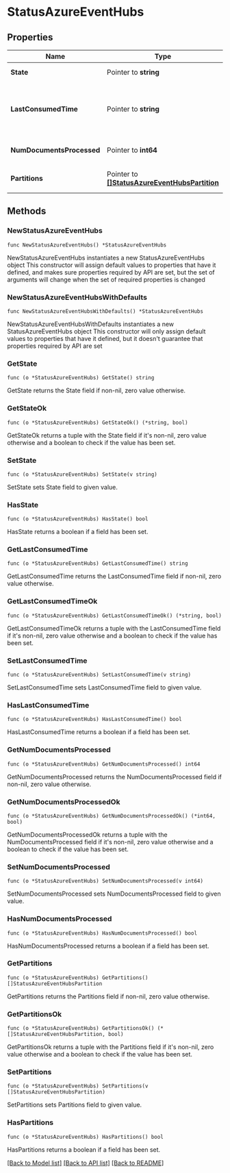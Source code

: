 # StatusAzureEventHubs

## Properties

Name | Type | Description | Notes
------------ | ------------- | ------------- | -------------
**State** | Pointer to **string** | State of the source | [optional] 
**LastConsumedTime** | Pointer to **string** | Time at which the last document was consumed | [optional] 
**NumDocumentsProcessed** | Pointer to **int64** | Number of documents consumed | [optional] 
**Partitions** | Pointer to [**[]StatusAzureEventHubsPartition**](StatusAzureEventHubsPartition.md) | Status info per partition | [optional] 

## Methods

### NewStatusAzureEventHubs

`func NewStatusAzureEventHubs() *StatusAzureEventHubs`

NewStatusAzureEventHubs instantiates a new StatusAzureEventHubs object
This constructor will assign default values to properties that have it defined,
and makes sure properties required by API are set, but the set of arguments
will change when the set of required properties is changed

### NewStatusAzureEventHubsWithDefaults

`func NewStatusAzureEventHubsWithDefaults() *StatusAzureEventHubs`

NewStatusAzureEventHubsWithDefaults instantiates a new StatusAzureEventHubs object
This constructor will only assign default values to properties that have it defined,
but it doesn't guarantee that properties required by API are set

### GetState

`func (o *StatusAzureEventHubs) GetState() string`

GetState returns the State field if non-nil, zero value otherwise.

### GetStateOk

`func (o *StatusAzureEventHubs) GetStateOk() (*string, bool)`

GetStateOk returns a tuple with the State field if it's non-nil, zero value otherwise
and a boolean to check if the value has been set.

### SetState

`func (o *StatusAzureEventHubs) SetState(v string)`

SetState sets State field to given value.

### HasState

`func (o *StatusAzureEventHubs) HasState() bool`

HasState returns a boolean if a field has been set.

### GetLastConsumedTime

`func (o *StatusAzureEventHubs) GetLastConsumedTime() string`

GetLastConsumedTime returns the LastConsumedTime field if non-nil, zero value otherwise.

### GetLastConsumedTimeOk

`func (o *StatusAzureEventHubs) GetLastConsumedTimeOk() (*string, bool)`

GetLastConsumedTimeOk returns a tuple with the LastConsumedTime field if it's non-nil, zero value otherwise
and a boolean to check if the value has been set.

### SetLastConsumedTime

`func (o *StatusAzureEventHubs) SetLastConsumedTime(v string)`

SetLastConsumedTime sets LastConsumedTime field to given value.

### HasLastConsumedTime

`func (o *StatusAzureEventHubs) HasLastConsumedTime() bool`

HasLastConsumedTime returns a boolean if a field has been set.

### GetNumDocumentsProcessed

`func (o *StatusAzureEventHubs) GetNumDocumentsProcessed() int64`

GetNumDocumentsProcessed returns the NumDocumentsProcessed field if non-nil, zero value otherwise.

### GetNumDocumentsProcessedOk

`func (o *StatusAzureEventHubs) GetNumDocumentsProcessedOk() (*int64, bool)`

GetNumDocumentsProcessedOk returns a tuple with the NumDocumentsProcessed field if it's non-nil, zero value otherwise
and a boolean to check if the value has been set.

### SetNumDocumentsProcessed

`func (o *StatusAzureEventHubs) SetNumDocumentsProcessed(v int64)`

SetNumDocumentsProcessed sets NumDocumentsProcessed field to given value.

### HasNumDocumentsProcessed

`func (o *StatusAzureEventHubs) HasNumDocumentsProcessed() bool`

HasNumDocumentsProcessed returns a boolean if a field has been set.

### GetPartitions

`func (o *StatusAzureEventHubs) GetPartitions() []StatusAzureEventHubsPartition`

GetPartitions returns the Partitions field if non-nil, zero value otherwise.

### GetPartitionsOk

`func (o *StatusAzureEventHubs) GetPartitionsOk() (*[]StatusAzureEventHubsPartition, bool)`

GetPartitionsOk returns a tuple with the Partitions field if it's non-nil, zero value otherwise
and a boolean to check if the value has been set.

### SetPartitions

`func (o *StatusAzureEventHubs) SetPartitions(v []StatusAzureEventHubsPartition)`

SetPartitions sets Partitions field to given value.

### HasPartitions

`func (o *StatusAzureEventHubs) HasPartitions() bool`

HasPartitions returns a boolean if a field has been set.


[[Back to Model list]](../README.md#documentation-for-models) [[Back to API list]](../README.md#documentation-for-api-endpoints) [[Back to README]](../README.md)


